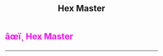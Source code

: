 ﻿---
lang: en-US
title: Hex Master
prev:
next:
---

# <font color="#ff00ff">âœï¸ <b>Hex Master</b></font> <Badge text="Killing" type="tip" vertical="middle"/>
---

